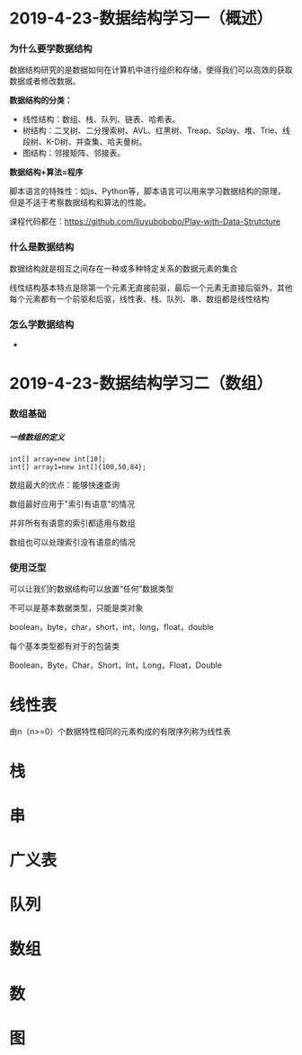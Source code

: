 # 2019-4-23-数据结构学习一（概述）

### 为什么要学数据结构

数据结构研究的是数据如何在计算机中进行组织和存储，使得我们可以高效的获取数据或者修改数据。

**数据结构的分类：**

- 线性结构：数组、栈、队列、链表、哈希表。
- 树结构：二叉树、二分搜索树、AVL、红黑树、Treap、Splay、堆、Trie、线段树、K-D树、并查集、哈夫曼树。
- 图结构：邻接矩阵、邻接表。

**数据结构+算法=程序**

脚本语言的特殊性：如js、Python等，脚本语言可以用来学习数据结构的原理，但是不适于考察数据结构和算法的性能。

课程代码都在：https://github.com/liuyubobobo/Play-with-Data-Strutcture

### 什么是数据结构

数据结构就是相互之间存在一种或多种特定关系的数据元素的集合

线性结构基本特点是除第一个元素无直接前驱，最后一个元素无直接后驱外，其他每个元素都有一个前驱和后驱，线性表、栈、队列、串、数组都是线性结构

### 怎么学数据结构



-

# 2019-4-23-数据结构学习二（数组）

### 数组基础

##### 一维数组的定义

```
int[] array=new int[10];
int[] array1=new int[]{100,50,84};
```

数组最大的优点：能够快速查询

数组最好应用于"索引有语意"的情况

并非所有有语意的索引都适用与数组

数组也可以处理索引没有语意的情况

### 使用泛型

可以让我们的数据结构可以放置“任何”数据类型

不可以是基本数据类型，只能是类对象

boolean，byte，char，short，int，long，float，double

每个基本类型都有对于的包装类

Boolean，Byte，Char，Short，Int，Long，Float，Double

# 线性表

由n（n>=0）个数据特性相同的元素构成的有限序列称为线性表

# 栈

# 串

# 广义表

# 队列

# 数组

# 数

# 图